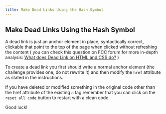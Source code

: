 ```yaml
---
title: Make Dead Links Using the Hash Symbol
---
```

## Make Dead Links Using the Hash Symbol

A dead link is just an anchor element in place, syntactically correct, clickable that point to the top of the page when clicked without refreshing the content ( you can check this question on FCC forum for more in-depth analysis:  [What does Dead Link on HTML and CSS do?](https://forum.freecodecamp.org/t/what-does-dead-link-on-html-and-css-do/164550/7) )

To create a dead link you first should write a normal anchor element (the challenge provides one, do not rewrite it) and then modify the `href` attribute as stated in the instructions.

If you have deleted or modified something in the original code other than the href attribute of the existing `a` tag remember that you can click on the `reset all code` button to restart with a clean code.

Good luck!
